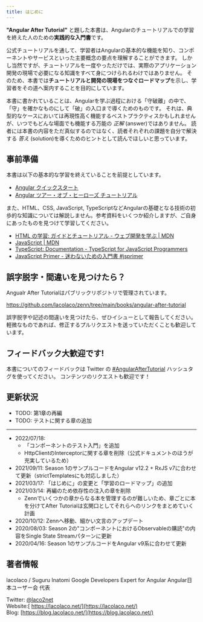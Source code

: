 ```yaml
---
title: はじめに
---
```


**"Angular After Tutorial"** と題した本書は、Angularのチュートリアルでの学習を終えた人のための**実践的な入門書**です。

公式チュートリアルを通して、学習者はAngularの基本的な機能を知り、コンポーネントやサービスといった主要概念の要点を理解することができます。
しかし当然ですが、チュートリアルを一度やっただけでは、実際のアプリケーション開発の現場で必要になる知識をすべて身につけられるわけではありません。
そのため、本書では**チュートリアルと開発の現場をつなぐロードマップ**を示し、学習者をその道へ案内することを目的にしています。

本書に書かれていることは、Angularを学ぶ過程における「守破離」の中で、「守」を確かなものにして「破」の入口まで導くためのものです。
それは、典型的なケースにおいては再現性高く機能するベストプラクティスかもしれませんが、いつでもどんな場面でも機能する万能の _正解_ (answer)ではありません。
読者には本書の内容をただ真似するのではなく、読者それぞれの課題を自分で解決する _答え_ (solution)を導くためのヒントとして読んでほしいと思っています。

## 事前準備

本書は以下の基本的な学習を終えていることを前提としています。

- [Angular クイックスタート](https://angular.jp/start)
- [Angular ツアー・オブ・ヒーローズ チュートリアル](https://angular.jp/tutorial)

また、HTML、CSS, JavaScript, TypeScriptなどAngularの基礎となる技術の初歩的な知識については解説しません。参考資料をいくつか紹介しますが、ご自身にあったものを見つけて学習してください。

- [HTML の学習: ガイドとチュートリアル \- ウェブ開発を学ぶ \| MDN](https://developer.mozilla.org/ja/docs/Learn/HTML)
- [JavaScript \| MDN](https://developer.mozilla.org/ja/docs/Web/JavaScript)
- [TypeScript: Documentation \- TypeScript for JavaScript Programmers](https://www.typescriptlang.org/docs/handbook/typescript-in-5-minutes.html)
- [JavaScript Primer \- 迷わないための入門書 \#jsprimer](https://jsprimer.net/)

## 誤字脱字・間違いを見つけたら？

Angualr After Tutorialはパブリックリポジトリで管理されています。

https://github.com/lacolaco/zenn/tree/main/books/angular-after-tutorial

誤字脱字や記述の間違いを見つけたら、ぜひイシューとして報告してください。
軽微なものであれば、修正するプルリクエストを送っていただくことも歓迎しています。

## フィードバック大歓迎です!

本書についてのフィードバックは Twitter の [\#AngularAfterTutorial](https://twitter.com/search?q=%23AngularAfterTutorial) ハッシュタグを使ってください。
コンテンツのリクエストも歓迎です！

## 更新状況

* TODO: 第1章の再編
* TODO: テストに関する章の追加

----

* 2022/07/18: 
  * 「コンポーネントのテスト入門」を追加
  * HttpClientのInterceptorに関する章を削除（公式ドキュメントのほうが充実しているため）
* 2021/09/11: Season 1のサンプルコードをAngular v12.2 + RxJS v7に合わせて更新（strictTemplatesにも対応しました）
* 2021/03/17: 「はじめに」の変更と「学習のロードマップ」の追加
* 2021/03/14: 再編のため依存性の注入の章を削除
  * Zennでいくつかの章からなる本を管理するのが難しいため、章ごとに本を分けてAfter Tutorialは玄関口としてそれらへのリンクをまとめていく計画
* 2020/10/12: Zennへ移動、細かい文言のアップデート
* 2020/08/03: Season 2の"コンポーネントにおけるObservableの購読"の内容をSingle State Streamパターンに更新
* 2020/04/16: Season 1のサンプルコードをAngular v9系に合わせて更新

## 著者情報

lacolaco / Suguru Inatomi
Google Developers Expert for Angular
Angular日本ユーザー会 代表

Twitter: [@laco2net](https://twitter.com/laco2net)   
Website:[ https://lacolaco.net/](https://lacolaco.net/)    
Blog: [https://blog.lacolaco.net/](https://blog.lacolaco.net/)
